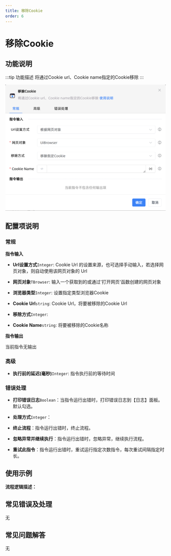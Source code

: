 ```yaml
---
title: 移除Cookie
order: 6
---
```


# 移除Cookie

## 功能说明

:::tip 功能描述
将通过Cookie url、Cookie name指定的Cookie移除
:::

![移除Cookie](../../../assets/移除Cookie_command.png)

## 配置项说明

### 常规

**指令输入**

- **Url设置方式**`Integer`: Cookie Url 的设置来源，也可选择手动输入，若选择网页对象，则自动使用该网页对象的 Url

- **网页对象**`TBrowser`: 输入一个获取到的或通过'打开网页'函数创建的网页对象

- **浏览器类型**`Integer`: 设置指定类型浏览器Cookie

- **Cookie Url**`string`: Cookie Url，将要被移除的Cookie Url

- **移除方式**`Integer`: 

- **Cookie Name**`string`: 将要被移除的Cookie名称


**指令输出**

当前指令无输出

### 高级

- **执行前的延迟(毫秒)**`Integer`: 指令执行前的等待时间

### 错误处理

- **打印错误日志**`Boolean`：当指令运行出错时，打印错误日志到【日志】面板。默认勾选。

- **处理方式**`Integer`：

 - **终止流程**：指令运行出错时，终止流程。

 - **忽略异常并继续执行**：指令运行出错时，忽略异常，继续执行流程。

 - **重试此指令**：指令运行出错时，重试运行指定次数指令，每次重试间隔指定时长。

## 使用示例

**流程逻辑描述：** 

## 常见错误及处理

无

## 常见问题解答

无

